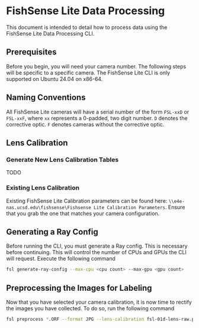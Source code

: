 # FishSense Lite Data Processing

This document is intended to detail how to process data using the FishSense Lite Data Processing CLI.

## Prerequisites

Before you begin, you will need your camera number.  The following steps will be specific to a specific camera.  The FishSense Lite CLI is only supported on Ubuntu 24.04 on x86-64.

## Naming Conventions

All FishSense Lite cameras will have a serial number of the form `FSL-xxD` or `FSL-xxF`, where `xx` represents a 0-padded, two digit number. `D` denotes the corrective optic. `F` denotes cameras without the corrective optic.

## Lens Calibration

### Generate New Lens Calibration Tables

TODO

### Existing Lens Calibration

Existing FishSense Lite Calibration parameters can be found here: `\\e4e-nas.ucsd.edu\fishsense\Fishsense Lite Calibration Parameters`.  Ensure that you grab the one that matches your camera configuration.

## Generating a Ray Config

Before running the CLI, you must generate a Ray config.  This is necessary before continuing.  This will control the number of CPUs and GPUs the CLI will request.  Execute the following command

```bash
fsl generate-ray-config --max-cpu <cpu count> --max-gpu <gpu count>
```

## Preprocessing the Images for Labeling

Now that you have selected your camera calibration, it is now time to rectify the images you have collected. To do so, run the following command

```bash
fsl preprocess *.ORF --format JPG --lens-calibration fsl-01d-lens-raw.pkg --output-path laser-calibration.pkg
```